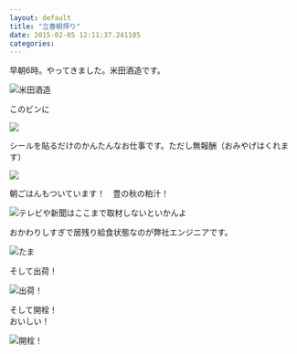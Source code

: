 ```yaml
---
layout: default
title: "立春朝搾り"
date: 2015-02-05 12:11:37.241105
categories: 
---
```


早朝6時。やってきました。米田酒造です。

![米田酒造](/assets/images/201502/10914113_1559821394274948_822698295_n.jpg)

このビンに

![](/assets/images/201502/10895507_618148238329586_503914339_n.jpg)

シールを貼るだけのかんたんなお仕事です。ただし無報酬（おみやげはくれます）

![](/assets/images/201502/10932650_705633612889696_1550457352_n.jpg)

朝ごはんもついています！　豊の秋の粕汁！

![テレビや新聞はここまで取材しないといかんよ](/assets/images/201502/10948907_1577921122444662_2006051112_n.jpg)

おかわりしすぎで居残り給食状態なのが弊社エンジニアです。

![たま](/assets/images/201502/10895489_1592469150989549_1663487892_n.jpg)

そして出荷！

![出荷！](/assets/images/201502/10903241_1777788695780654_284438795_n.jpg)

そして開栓！  
おいしい！  

![開栓！](/assets/images/201502/10946438_888672744530687_1491998146_n.jpg)


